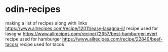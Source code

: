 # odin-recipes
making a list of recipes along with links
https://www.allrecipes.com/recipe/12011/easy-lasagna-ii/ recipe used for lasagna 
https://www.allrecipes.com/recipe/72657/best-hamburger-ever/ recipe used for hamburger
https://www.allrecipes.com/recipe/22849/beef-tacos/ recipe used for tacos